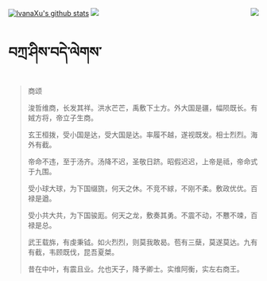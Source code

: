 [![IvanaXu's github stats](https://github-readme-stats.vercel.app/api?username=IvanaXu&show_icons=true&theme=vue-dark)](https://github.com/anuraghazra/github-readme-stats)
<img align="right" src="https://github-readme-stats.vercel.app/api/top-langs/?username=IvanaXu&langs_count=7&theme=graywhite" />
<img src="https://github-readme-stats.vercel.app/api/wakatime?username=IvanaXu&layout=compact&langs_count=6&theme=vue-dark&&custom_title=Programming Times(Jul 29 2021-)" />
# བཀྲ་ཤིས་བདེ་ལེགས་
> 商颂
> 
> 浚哲维商，长发其祥。洪水芒芒，禹敷下土方。外大国是疆，幅陨既长。有娀方将，帝立子生商。
> 
> 玄王桓拨，受小国是达，受大国是达。率履不越，遂视既发。相士烈烈。海外有截。
> 
> 帝命不违，至于汤齐。汤降不迟，圣敬日跻。昭假迟迟，上帝是祗，帝命式于九围。
> 
> 受小球大球，为下国缀旒，何天之休。不竞不絿，不刚不柔。敷政优优。百禄是遒。
> 
> 受小共大共，为下国骏厖。何天之龙，敷奏其勇。不震不动，不戁不竦，百禄是总。
> 
> 武王载旆，有虔秉钺。如火烈烈，则莫我敢曷。苞有三蘖，莫遂莫达。九有有截，韦顾既伐，昆吾夏桀。
> 
> 昔在中叶，有震且业。允也天子，降予卿士。实维阿衡，实左右商王。
>
